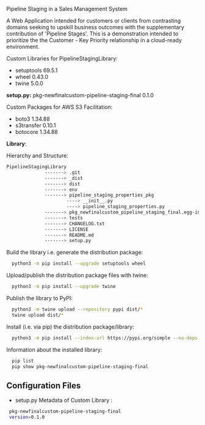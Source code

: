 Pipeline Staging in a Sales Management System

A Web Application intended for customers or clients from contrasting domains seeking to upskill business outcomes with the supplementary contribution of 'Pipeline Stages'. This is a demonstration intended to prioritize the the Customer - Key Priority relationship in a cloud-ready environment.

Custom Libraries for PipelineStagingLibrary:
- setuptools 69.5.1
- wheel 0.43.0
- twine 5.0.0

**setup.py:** pkg-newfinalcustom-pipeline-staging-final 0.1.0

Custom Packages for AWS S3 Facilitation:
- boto3 1.34.88
- s3transfer 0.10.1
- botocore 1.34.88

**Library**:

Hierarchy and Structure:

```bash
PipelineStagingLibrary
              -------> .git
              -------> _dist
              -------> dist
              -------> env
              -------> pipeline_staging_properties_pkg
		              ----> __init__.py
		              ----> pipeline_staging_properties.py
              -------> pkg_newfinalcustom_pipeline_staging_final.egg-info
              -------> tests
              -------> CHANGELOG.txt
              -------> LICENSE
              -------> README.md
              -------> setup.py
```

Build the library i.e. generate the distribution package:

```bash
  python3 -m pip install --upgrade setuptools wheel
```

Upload/publish the distribution package files with twine:

```bash
  python3 -m pip install --upgrade twine
```

Publish the library to PyPI:

```bash
  python3 -m twine upload --repository pypi dist/*
  twine upload dist/*
```
Install (i.e. via pip) the distribution package/library:

```bash
  python3 -m pip install --index-url https://pypi.org/simple --no-deps pkg-newfinalcustom-pipeline-staging-final==0.1.0
```
Information about the installed library:

```bash
  pip list
  pip show pkg-newfinalcustom-pipeline-staging-final
```

## Configuration Files

- setup.py
Metadata of Custom Library :
```bash
 pkg-newfinalcustom-pipeline-staging-final 
 version=0.1.0
```